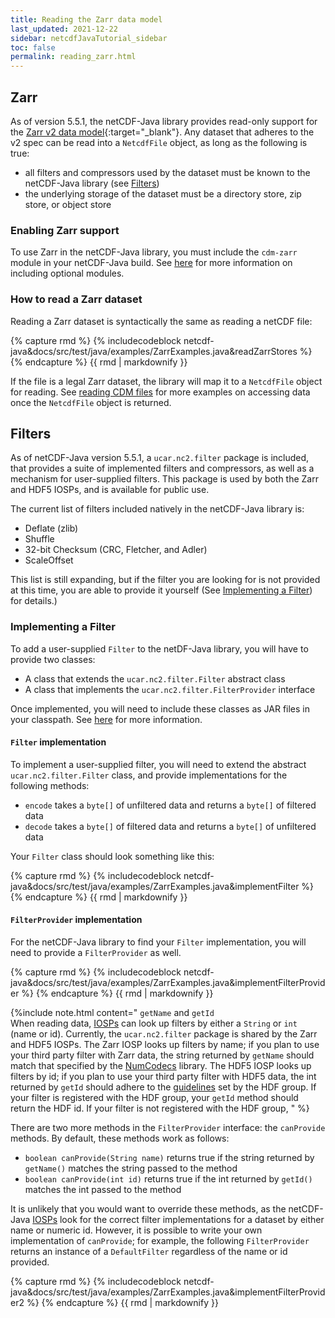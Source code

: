 ```yaml
---
title: Reading the Zarr data model
last_updated: 2021-12-22
sidebar: netcdfJavaTutorial_sidebar
toc: false
permalink: reading_zarr.html
---
```

## Zarr

As of version 5.5.1, the netCDF-Java library provides read-only support for the [Zarr v2 data model](https://zarr.readthedocs.io/en/stable/spec/v2.html#){:target="_blank"}. 
Any dataset that adheres to the v2 spec can be read into a `NetcdfFile` object, as long as the following is true:

* all filters and compressors used by the dataset must be known to the netCDF-Java library (see [Filters](reading_zarr.html#filters))
* the underlying storage of the dataset must be a directory store, zip store, or object store

### Enabling Zarr support

To use Zarr in the netCDF-Java library, you must include the `cdm-zarr` module in your netCDF-Java build. 
See [here](using_netcdf_java_artifacts.html) for more information on including optional modules.

### How to read a Zarr dataset

Reading a Zarr dataset is syntactically the same as reading a netCDF file:

{% capture rmd %}
{% includecodeblock netcdf-java&docs/src/test/java/examples/ZarrExamples.java&readZarrStores %}
{% endcapture %}
{{ rmd | markdownify }}

If the file is a legal Zarr dataset, the library will map it to a `NetcdfFile` object for reading.
See [reading CDM files](reading_cdm.html) for more examples on accessing data once the `NetcdfFile` object is returned.

## Filters

As of netCDF-Java version 5.5.1, a `ucar.nc2.filter` package is included, that provides a suite of implemented filters and compressors,
as well as a mechanism for user-supplied filters. This package is used by both the Zarr and HDF5 IOSPs, and is available for public use.

The current list of filters included natively in the netCDF-Java library is:

* Deflate (zlib)
* Shuffle
* 32-bit Checksum (CRC, Fletcher, and Adler)
* ScaleOffset

This list is still expanding, but if the filter you are looking for is not provided at this time, you are able to provide it yourself 
(See [Implementing a Filter](#implementing-a-filter)) for details.)

### Implementing a Filter

To add a user-supplied `Filter` to the netDF-Java library, you will have to provide two classes:

* A class that extends the `ucar.nc2.filter.Filter` abstract class
* A class that implements the `ucar.nc2.filter.FilterProvider` interface

Once implemented, you will need to include these classes as JAR files in your classpath. See [here](runtime_loading.html) for more information.

#### `Filter` implementation

To implement a user-supplied filter, you will need to extend the abstract `ucar.nc2.filter.Filter` class, and provide implementations for the following methods:
* `encode` takes a `byte[]` of unfiltered data and returns a `byte[]` of filtered data
* `decode` takes a `byte[]` of filtered data and returns a `byte[]` of unfiltered data

Your `Filter` class should look something like this:

{% capture rmd %}
{% includecodeblock netcdf-java&docs/src/test/java/examples/ZarrExamples.java&implementFilter %}
{% endcapture %}
{{ rmd | markdownify }}

#### `FilterProvider` implementation

For the netCDF-Java library to find your `Filter` implementation, you will need to provide a `FilterProvider` as well. 

{% capture rmd %}
{% includecodeblock netcdf-java&docs/src/test/java/examples/ZarrExamples.java&implementFilterProvider %}
{% endcapture %}
{{ rmd | markdownify }}

{%include note.html content="
`getName` and `getId`   
When reading data, [IOSPs](writing_iosp.html) can look up filters by either a `String` or `int` (name or id). Currently, the `ucar.nc2.filter` 
package is shared by the Zarr and HDF5 IOSPs. The Zarr IOSP looks up filters by name; if you plan to use your third party filter with Zarr data,
the string returned by `getName` should match that specified by the [NumCodecs](https://numcodecs.readthedocs.io/en/stable/) library. 
The HDF5 IOSP looks up filters by id; if you plan to use your third party filter with HDF5 data, the int returned by `getId` should adhere to the 
[guidelines](https://portal.hdfgroup.org/display/support/Registered+Filter+Plugins) set by the HDF group. 
If your filter is registered with the HDF group, your `getId` method should return the HDF id. If your filter is not registered with the HDF group,
" %}

There are two more methods in the `FilterProvider` interface: the `canProvide` methods. By default, these methods work as follows:
* `boolean canProvide(String name)` returns true if the string returned by `getName()` matches the string passed to the method
* `boolean canProvide(int id)` returns true if the int returned by `getId()` matches the int passed to the method

It is unlikely that you would want to override these methods, as the netCDF-Java [IOSPs](writing_iosp.html) look for the correct filter implementations 
for a dataset by either name or numeric id. However, it is possible to write your own implementation of `canProvide`; for example, the 
following `FilterProvider` returns an instance of a `DefaultFilter` regardless of the name or id provided.

{% capture rmd %}
{% includecodeblock netcdf-java&docs/src/test/java/examples/ZarrExamples.java&implementFilterProvider2 %}
{% endcapture %}
{{ rmd | markdownify }}
